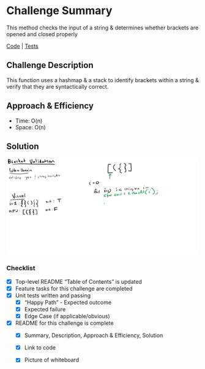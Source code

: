 # Challenge Summary
This method checks the input of a string & determines whether brackets are 
opened and closed properly

[Code](MultiBracketValidation.java) |
[Tests](../../../../../../challenge401/src/test/java/codechallengestest/BracketTest.java)

## Challenge Description
This function uses a hashmap & a stack to identify brackets within a string & verify
that they are syntactically correct.

## Approach & Efficiency
- Time: O(n)
- Space: O(n)

## Solution
![whiteboardImg](../../../resources/BracketWhiteboard.jpg)

### Checklist
 - [x] Top-level README “Table of Contents” is updated
 - [x] Feature tasks for this challenge are completed
 - [x] Unit tests written and passing
     - [x] “Happy Path” - Expected outcome
     - [x] Expected failure
     - [x] Edge Case (if applicable/obvious)
 - [x] README for this challenge is complete
     - [x] Summary, Description, Approach & Efficiency, Solution
     - [x] Link to code
     - [x] Picture of whiteboard
    